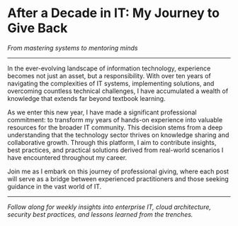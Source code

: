 # After a Decade in IT: My Journey to Give Back

*From mastering systems to mentoring minds*

---

In the ever-evolving landscape of information technology, experience becomes not just an asset, but a responsibility. With over ten years of navigating the complexities of IT systems, implementing solutions, and overcoming countless technical challenges, I have accumulated a wealth of knowledge that extends far beyond textbook learning.

As we enter this new year, I have made a significant professional commitment: to transform my years of hands-on experience into valuable resources for the broader IT community. This decision stems from a deep understanding that the technology sector thrives on knowledge sharing and collaborative growth. Through this platform, I aim to contribute insights, best practices, and practical solutions derived from real-world scenarios I have encountered throughout my career.

Join me as I embark on this journey of professional giving, where each post will serve as a bridge between experienced practitioners and those seeking guidance in the vast world of IT.

---
*Follow along for weekly insights into enterprise IT, cloud architecture, security best practices, and lessons learned from the trenches.*
